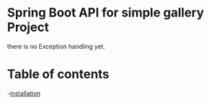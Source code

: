 # Spring Boot API for simple gallery Project
there is no Exception handling yet.


# Table of contents

-[installation](#installation)



